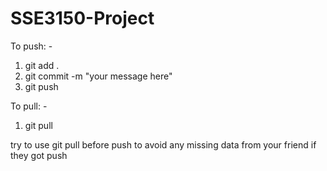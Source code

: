 # SSE3150-Project

To push: -
1. git add .
2. git commit -m "your message here"
3. git push

To pull: -
1. git pull

try to use git pull before push to avoid any missing data from your friend if they got push
